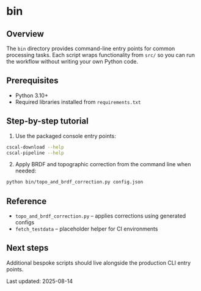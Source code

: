 # bin

## Overview
The `bin` directory provides command-line entry points for common processing
tasks. Each script wraps functionality from `src/` so you can run the workflow
without writing your own Python code.

## Prerequisites
- Python 3.10+
- Required libraries installed from `requirements.txt`

## Step-by-step tutorial
1. Use the packaged console entry points:

```bash
cscal-download --help
cscal-pipeline --help
```

2. Apply BRDF and topographic correction from the command line when needed:

```bash
python bin/topo_and_brdf_correction.py config.json
```

## Reference
- `topo_and_brdf_correction.py` – applies corrections using generated configs
- `fetch_testdata` – placeholder helper for CI environments

## Next steps
Additional bespoke scripts should live alongside the production CLI entry points.

Last updated: 2025-08-14
